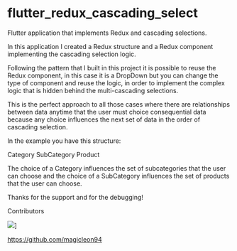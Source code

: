 # flutter_redux_cascading_select

Flutter application that implements Redux and cascading selections.

In this application I created a Redux structure and a Redux component implementing the cascading
selection logic. 

Following the pattern that I built in this project it is possible to reuse the Redux
component, in this case it is a DropDown but you can change the type of component and reuse the 
logic, in order to implement the complex logic that is hidden behind the multi-cascading selections.

This is the perfect approach to all those cases where there are relationships between data anytime 
that the user must choice consequential data because any choice influences the next set of data in 
the order of cascading selection. 

In the example you have this structure:

Category
SubCategory
Product

The choice of a Category influences the set of subcategories that the user can choose and the choice
of a SubCategory influences the set of products that the user can choose.

Thanks for the support and for the debugging!

Contributors

[![](https://github.com/magicleon94.png?size=50)](https://github.com/magicleon94)]

https://github.com/magicleon94
